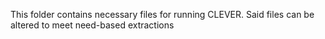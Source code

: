 This folder contains necessary files for running CLEVER. Said files can be altered to meet need-based extractions
